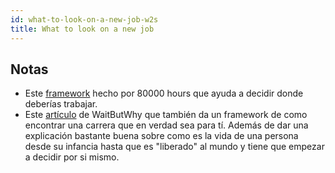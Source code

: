 ```yaml
---
id: what-to-look-on-a-new-job-w2s
title: What to look on a new job 
---
```


## Notas

- Este [framework](https://80000hours.org/articles/framework/) hecho por 80000 hours que ayuda a decidir donde deberías trabajar.
- Este [artículo](https://waitbutwhy.com/2018/04/picking-career.html) de WaitButWhy que también da un framework de como encontrar una carrera que en verdad sea para tí. Además de dar una explicación bastante buena sobre como es la vida de una persona desde su infancia hasta que es "liberado" al mundo y tiene que empezar a decidir por si mismo.
